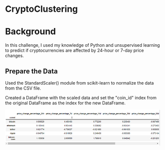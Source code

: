 # CryptoClustering
# Background

In this challenge, I used my knowledge of Python and unsupervised learning to predict if cryptocurrencies are affected by 24-hour or 7-day price changes.

## Prepare the Data

Used the StandardScaler() module from scikit-learn to normalize the data from the CSV file.

Created a DataFrame with the scaled data and set the "coin_id" index from the original DataFrame as the index for the new DataFrame.

![](ClusterPNG/Prepared.PNG)

